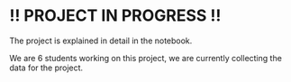 # !! PROJECT IN PROGRESS !!

The project is explained in detail in the notebook.

We are 6 students working on this project, we are currently collecting the data for the project.
